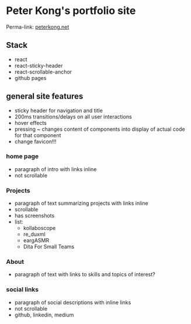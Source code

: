 # Peter Kong's portfolio site
Perma-link: [peterkong.net](http://peterkong.net)

## Stack
- react
- react-sticky-header
- react-scrollable-anchor
- github pages

## general site features
- sticky header for navigation and title
- 200ms transitions/delays on all user interactions
- hover effects
- pressing ~ changes content of components into display of actual code for that component
- change favicon!!!

### home page
- paragraph of intro with links inline
- not scrollable

### Projects
- paragraph of text summarizing projects with links inline
- scrollable
- has screenshots
- list:
  - kollaboscope
  - re_duxml
  - eargASMR
  - Dita For Small Teams

### About
- paragraph of text with links to skills and topics of interest?

### social links
- paragraph of social descriptions with inline links
- not scrollable
- github, linkedin, medium
